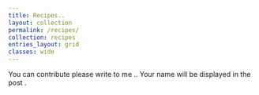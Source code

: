 ```yaml
---
title: Recipes..
layout: collection
permalink: /recipes/
collection: recipes
entries_layout: grid
classes: wide
---
```

You can contribute please write to me .. Your name will be displayed in the post .
